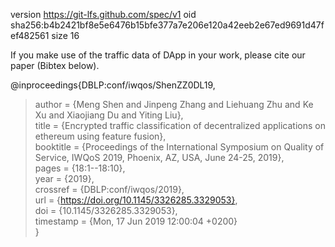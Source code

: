 version https://git-lfs.github.com/spec/v1
oid sha256:b4b2421bf8e5e6476b15bfe377a7e206e120a42eeb2e67ed9691d47fef482561
size 16

If you make use of the traffic data of DApp in your work, please cite our paper (Bibtex below).

@inproceedings{DBLP:conf/iwqos/ShenZZ0DL19, <br/>
>  author    = {Meng Shen and Jinpeng Zhang and Liehuang Zhu and Ke Xu and Xiaojiang Du and Yiting Liu}, <br/>
>  title     = {Encrypted traffic classification of decentralized applications on ethereum using feature fusion}, <br/>
>  booktitle = {Proceedings of the International Symposium on Quality of Service, IWQoS 2019, Phoenix, AZ, USA, June 24-25, 2019}, <br/>
>  pages     = {18:1--18:10}, <br/>
>  year      = {2019}, <br/>
>  crossref  = {DBLP:conf/iwqos/2019}, <br/>
>  url       = {https://doi.org/10.1145/3326285.3329053}, <br/>
>  doi       = {10.1145/3326285.3329053}, <br/>
>  timestamp = {Mon, 17 Jun 2019 12:00:04 +0200} <br/>
}
